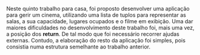 Neste quinto trabalho para casa, foi proposto desenvolver uma aplicação para gerir um cinema, utilizando uma lista de tuplos para representar as salas, a sua capacidade, lugares ocupados e o filme em exibição. 
Uma dar maiores dificuldades no desenvolvimento deste trabalho foi, mais uma vez, a posição dos **return**. De tal modo que foi necessário recorrer ajudas externas. 
Contudo, a elaboração do resto da aplicação foi simples, pois consistia numa estrutura semelhante ao trabalho anterior.